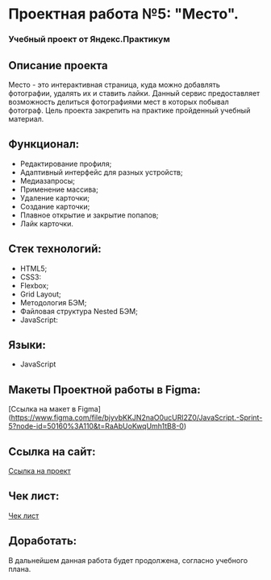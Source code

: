 # Проектная работа №5: "Место".

### Учебный проект от Яндекс.Практикум

## Описание проекта

Место - это интерактивная страница, куда можно добавлять фотографии, удалять их и ставить лайки. Данный сервис предоставляет возможность делиться фотографиями мест в которых побывал фотограф.
Цель проекта закрепить на практике пройденный учебный материал.

## Функционал:

* Редактирование профиля;
* Адаптивный интерфейс для разных устройств;
* Медиазапросы;
* Применение массива;
* Удаление карточки;
* Создание карточки;
* Плавное открытие и закрытие попапов;
* Лайк карточки.

## Стек технологий:

* HTML5;
* CSS3:
* Flexbox;
* Grid Layout;
* Методология БЭМ;
* Файловая структура Nested БЭМ;
* JavaScript:

## Языки:

* JavaScript

## Макеты Проектной работы в Figma:

[Ссылка на макет в Figma] (https://www.figma.com/file/bjyvbKKJN2naO0ucURl2Z0/JavaScript.-Sprint-5?node-id=50160%3A110&t=RaAbUoKwqUmh1tB8-0)

## Ссылка на сайт:

[Ссылка на проект](https://nadezhdatatarskikh.github.io/mesto/)

## Чек лист:

[Чек лист](https://code.s3.yandex.net/web-developer/checklists-pdf/new-program/checklist-5.pdf)

## Доработать:

В дальнейшем данная работа будет продолжена, согласно учебного плана.
